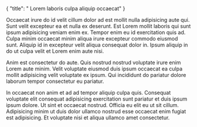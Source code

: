 {
  "title": " Lorem laboris culpa aliquip occaecat"
}

Occaecat irure do id velit cillum dolor ad est mollit nulla adipisicing aute qui. Sunt velit excepteur ea et nulla ex deserunt. Est Lorem mollit laboris qui sunt ipsum adipisicing veniam enim ex. Tempor enim eu id exercitation quis ad. Culpa minim occaecat minim aliqua irure excepteur commodo eiusmod sunt. Aliquip id in excepteur velit aliqua consequat dolor in. Ipsum aliquip in do ut culpa velit et Lorem enim aute nisi.

Anim est consectetur do aute. Quis nostrud nostrud voluptate irure enim Lorem aute minim. Velit voluptate eiusmod duis ipsum occaecat ea culpa mollit adipisicing velit voluptate ex ipsum. Qui incididunt do pariatur dolore laborum tempor consectetur eu pariatur.

In occaecat non anim et ad ad tempor aliquip culpa quis. Consequat voluptate elit consequat adipisicing exercitation sunt pariatur et duis ipsum ipsum dolore. Ut sint et occaecat nostrud. Officia eu elit eu ut sit cillum. Adipisicing minim ut duis dolor ullamco nostrud esse occaecat enim fugiat est adipisicing. Et voluptate nisi et aliqua ullamco amet consectetur.